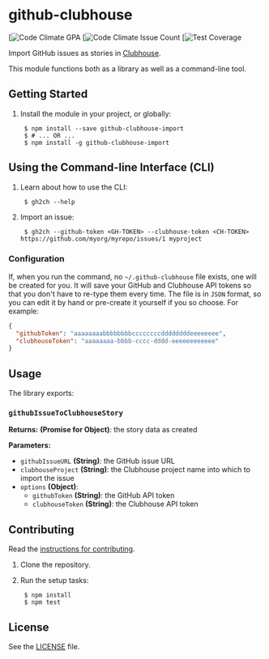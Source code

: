 # github-clubhouse

[![Code Climate GPA]()
[![Code Climate Issue Count]()
[![Test Coverage]()

Import GitHub issues as stories in [Clubhouse][clubhouse].

This module functions both as a library as well as a command-line tool.


## Getting Started

1. Install the module in your project, or globally:

        $ npm install --save github-clubhouse-import
        $ # ... OR ...
        $ npm install -g github-clubhouse-import

## Using the Command-line Interface (CLI)

1. Learn about how to use the CLI:

        $ gh2ch --help

2. Import an issue:

        $ gh2ch --github-token <GH-TOKEN> --clubhouse-token <CH-TOKEN> https://github.com/myorg/myrepo/issues/1 myproject


### Configuration

If, when you run the command, no `~/.github-clubhouse` file exists, one will be created for you. It will save your GitHub and Clubhouse API tokens so that you don't have to re-type them every time. The file is in `JSON` format, so you can edit it by hand or pre-create it yourself if you so choose. For example:

```json
{
  "githubToken": "aaaaaaaabbbbbbbbccccccccddddddddeeeeeeee",
  "clubhouseToken": "aaaaaaaa-bbbb-cccc-dddd-eeeeeeeeeeee"
}
```

## Usage

The library exports:

### `githubIssueToClubhouseStory`

**Returns:** **(Promise for Object)**: the story data as created

**Parameters:**

- `githubIssueURL` **(String)**: the GitHub issue URL
- `clubhouseProject` **(String)**: the Clubhouse project name into which to import the issue
- `options` **(Object)**:
  - `githubToken` **(String)**: the GitHub API token
  - `clubhouseToken` **(String)**: the Clubhouse API token


## Contributing

Read the [instructions for contributing](./.github/CONTRIBUTING.md).

1. Clone the repository.

2. Run the setup tasks:

        $ npm install
        $ npm test


## License

See the [LICENSE](./LICENSE) file.


[clubhouse]: https://clubhouse.io
